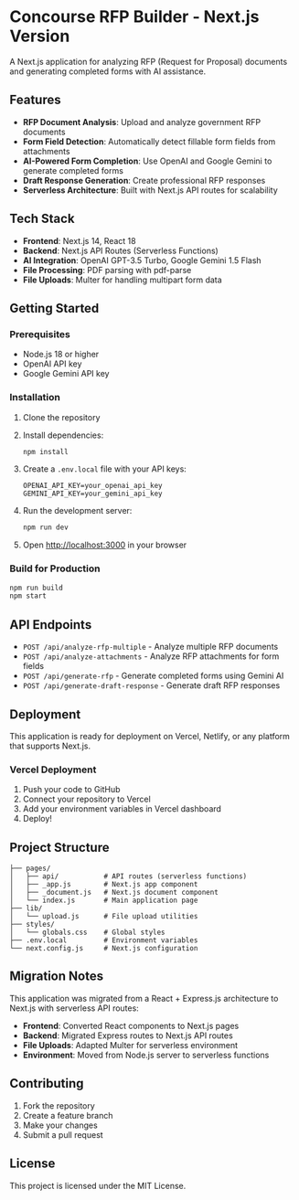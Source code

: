 # Concourse RFP Builder - Next.js Version

A Next.js application for analyzing RFP (Request for Proposal) documents and generating completed forms with AI assistance.

## Features

- **RFP Document Analysis**: Upload and analyze government RFP documents
- **Form Field Detection**: Automatically detect fillable form fields from attachments
- **AI-Powered Form Completion**: Use OpenAI and Google Gemini to generate completed forms
- **Draft Response Generation**: Create professional RFP responses
- **Serverless Architecture**: Built with Next.js API routes for scalability

## Tech Stack

- **Frontend**: Next.js 14, React 18
- **Backend**: Next.js API Routes (Serverless Functions)
- **AI Integration**: OpenAI GPT-3.5 Turbo, Google Gemini 1.5 Flash
- **File Processing**: PDF parsing with pdf-parse
- **File Uploads**: Multer for handling multipart form data

## Getting Started

### Prerequisites

- Node.js 18 or higher
- OpenAI API key
- Google Gemini API key

### Installation

1. Clone the repository
2. Install dependencies:
   ```bash
   npm install
   ```

3. Create a `.env.local` file with your API keys:
   ```
   OPENAI_API_KEY=your_openai_api_key
   GEMINI_API_KEY=your_gemini_api_key
   ```

4. Run the development server:
   ```bash
   npm run dev
   ```

5. Open [http://localhost:3000](http://localhost:3000) in your browser

### Build for Production

```bash
npm run build
npm start
```

## API Endpoints

- `POST /api/analyze-rfp-multiple` - Analyze multiple RFP documents
- `POST /api/analyze-attachments` - Analyze RFP attachments for form fields
- `POST /api/generate-rfp` - Generate completed forms using Gemini AI
- `POST /api/generate-draft-response` - Generate draft RFP responses

## Deployment

This application is ready for deployment on Vercel, Netlify, or any platform that supports Next.js.

### Vercel Deployment

1. Push your code to GitHub
2. Connect your repository to Vercel
3. Add your environment variables in Vercel dashboard
4. Deploy!

## Project Structure

```
├── pages/
│   ├── api/           # API routes (serverless functions)
│   ├── _app.js        # Next.js app component
│   ├── _document.js   # Next.js document component
│   └── index.js       # Main application page
├── lib/
│   └── upload.js      # File upload utilities
├── styles/
│   └── globals.css    # Global styles
├── .env.local         # Environment variables
└── next.config.js     # Next.js configuration
```

## Migration Notes

This application was migrated from a React + Express.js architecture to Next.js with serverless API routes:

- **Frontend**: Converted React components to Next.js pages
- **Backend**: Migrated Express routes to Next.js API routes
- **File Uploads**: Adapted Multer for serverless environment
- **Environment**: Moved from Node.js server to serverless functions

## Contributing

1. Fork the repository
2. Create a feature branch
3. Make your changes
4. Submit a pull request

## License

This project is licensed under the MIT License.